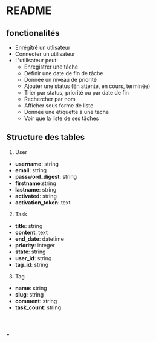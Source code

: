 # README

## fonctionalités

- Enrégitré un utlisateur
- Connecter un utilisateur
- L'utilisateur peut:
  - Enregistrer une tâche
  - Définir une date de fin de tâche
  - Donnée un niveau de priorité
  - Ajouter une status (En attente, en cours, terminée)
  - Trier par status, priorité ou par date de fin
  - Rechercher par nom
  - Afficher sous forme de liste
  - Donnée une étiquette à une tache
  - Voir que la liste de ses tâches



## Structure des tables

1. User

- **username**: string
- **email**: string
- **password_digest**: string
- **firstname**:string
- **lastname**: string
- **activated**: string
- **activation_token**: text

2. Task

- **title**: string
- **content**: text
- **end_date**: datetime
- **priority**: integer
- **state**: string
- **user_id**: string
- **tag_id**: string

3. Tag

- **name**: string
- **slug**: string
- **comment**: string
- **task_count**: string

# .